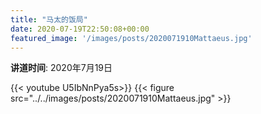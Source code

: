 ```yaml
---
title: "马太的饭局"
date: 2020-07-19T22:50:08+00:00
featured_image: '/images/posts/2020071910Mattaeus.jpg'
---
```

__讲道时间__: 2020年7月19日

{{< youtube U5IbNnPya5s>}}
{{< figure src="../../images/posts/2020071910Mattaeus.jpg" >}}



